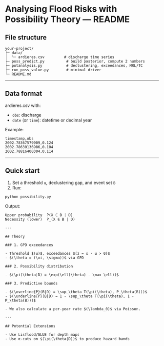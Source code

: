 
# Analysing Flood Risks with Possibility Theory — README

## File structure

```
your-project/
├─ data/
│  └─ ardieres.csv         # discharge time series
├─ poss_predict.py          # build posterior, compute 2 numbers
├─ potanalysis.py           # declustering, exceedances, MRL/TC
├─ run_poss_value.py        # minimal driver
└─ README.md
```

---

## Data format

ardieres.csv with:
- `obs`: discharge
- `date` (or `time`): datetime or decimal year

Example:
```csv
timestamp,obs
2002.78367579909,0.124
2002.78630136986,0.104
2002.78816400304,0.114
```

---

## Quick start

1. Set a threshold `u`, declustering gap, and event set `B`
2. Run:

```bash
python possibility.py
```

Output:
```
Upper probability  P̄(X ∈ B | D) 
Necessity (lower)  P_(X ∈ B | D) 

---

## Theory

### 1. GPD exceedances

- Threshold $(u)$, exceedances $(z = x - u > 0)$
- $(\theta = (\xi, \sigma))$ via GPD

### 2. Possibility distribution

- $(\pi(\theta|D) = \exp(\ell(\theta) - \max \ell))$

### 3. Predictive bounds

- $(\overline{P}(B|D) = \sup_\theta T(\pi(\theta), P_\theta(B)))$
- $(\underline{P}(B|D) = 1 - \sup_\theta T(\pi(\theta), 1 - P_\theta(B)))$

- We also calculate a per-year rate $(\lambda_0)$ via Poisson.

---

## Potential Extensions

- Use Lisflood/GLUE for depth maps
- Use α-cuts on $(\pi(\theta|D))$ to produce hazard bands
